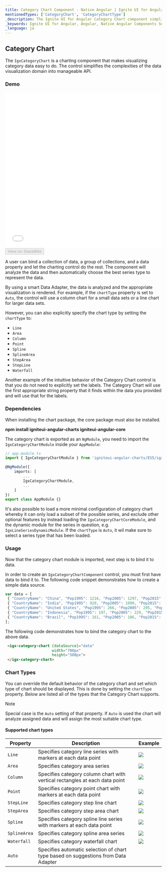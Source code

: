 ```yaml
---
title: Category Chart Component - Native Angular | Ignite UI for Angular
mentionedTypes: ['CategoryChart', 'CategoryChartType']
_description: The Ignite UI for Angular Category Chart component simplifies the complexities of the data visualization domain into manageable API so that a user can bind a collection of data, a group of collections, and a data property, and let the charting control do the rest.
_keywords: Ignite UI for Angular, Angular, Native Angular Components Suite, Native Angular Controls, Native Angular Components, Native Angular Components Library, Angular Chart, Angular Chart Control, Angular Chart Example, Angular Grid Component, Angular Chart Component, Angular Category Chart
_language: ja
---
```


## Category Chart

The `IgxCategoryChart` is a charting component that makes visualizing category data easy to do. The control simplifies the complexities of the data visualization domain into manageable API.

### Demo

<div class="sample-container" style="height: 500px">
    <iframe id="category-chart-overview-iframe" src='{environment:demosBaseUrl}/charts/category-chart-overview' width="100%" height="100%" seamless frameBorder="0" onload="onSampleIframeContentLoaded(this);"></iframe>
</div>
<div>
    <button data-localize="stackblitz" disabled class="stackblitz-btn"   data-iframe-id="category-chart-overview-iframe" data-demos-base-url="{environment:demosBaseUrl}">View on StackBlitz
    </button>
</div>

<div class="divider--half"></div>

 A user can bind a collection of data, a group of collections, and a data property and let the charting control do the rest. The component will analyze the data and then automatically choose the best series type to represent the data.

By using a smart Data Adapter, the data is analyzed and the appropriate visualization is rendered. For example, if the `chartType` property is set to `Auto`, the control will use a column chart for a small data sets or a line chart for larger data sets.

However, you can also explicitly specify the chart type by setting the `chartType` to:

-   `Line`
-   `Area`
-   `Column`
-   `Point`
-   `Spline`
-   `SplineArea`
-   `StepArea`
-   `StepLine`
-   `Waterfall`

Another example of the intuitive behavior of the Category Chart control is that you do not need to explicitly set the labels. The Category Chart will use the first appropriate string property that it finds within the data you provided and will use that for the labels.

### Dependencies

When installing the chart package, the core package must also be installed.

**npm install igniteui-angular-charts igniteui-angular-core**

The category chart is exported as an `NgModule`, you need to import the 
`IgxCategoryChartModule` inside your `AppModule`:

<!-- -->

<!-- -->

```typescript
// app.module.ts
import { IgxCategoryChartModule } from 'igniteui-angular-charts/ES5/igx-category-chart-module';

@NgModule({
    imports: [
        ...
        IgxCategoryChartModule,
        ...
    ]
})
export class AppModule {}
```

It's also possible to load a more minimal configuration of category chart whereby it can only load a subset of the possible series, and exclude other optional features by instead loading the `IgxCategoryChartCoreModule`, and the dynamic module for the series in question, e.g. `IgxLineSeriesDynamicModule`. If the `chartType` is `Auto`, it wil make sure to select a series type that has been loaded.

<div class="divider--half"></div>

### Usage

Now that the category chart module is imported, next step is to bind it to data.

In order to create an `IgxCategoryChartComponent` control, you must first have data to bind it to. The following code snippet demonstrates how to create a simple data source.

```typescript
var data = [
 { "CountryName": "China", "Pop1995": 1216, "Pop2005": 1297, "Pop2015": 1361, "Pop2025": 1394 },
 { "CountryName": "India", "Pop1995": 920, "Pop2005": 1090, "Pop2015": 1251, "Pop2025": 1396 },
 { "CountryName": "United States", "Pop1995": 266, "Pop2005": 295, "Pop2015": 322, "Pop2025": 351 },
 { "CountryName": "Indonesia", "Pop1995": 197, "Pop2005": 229, "Pop2015": 256, "Pop2025": 277 },
 { "CountryName": "Brazil", "Pop1995": 161, "Pop2005": 186, "Pop2015": 204, "Pop2025": 218 }
];
```

The following code demonstrates how to bind the category chart to the above data.

```html
 <igx-category-chart [dataSource]="data"
                     width="700px"
                     height="500px">
 </igx-category-chart>
```

<div class="divider--half"></div>

### Chart Types

You can override the default behavior of the category chart and set which type of chart should be displayed. This is done by setting the `chartType` property.
Below are listed all of the types that the Category Chart supports.

> [!NOTE]
> Special case is the `Auto` setting of that property. If `Auto` is used the chart will analyze assigned data and will assign the most suitable chart type.

#### Supported chart types

| Property     | Description                                                                        | Example                                      |
| ------------ | ---------------------------------------------------------------------------------- | -------------------------------------------- |
| `Line`       | Specifies category line series with markers at each data point                     | ![](../images/category_chart_line.png)       |
| `Area`       | Specifies category area series                                                     | ![](../images/category_chart_area.png)       |
| `Column`     | Specifies category column chart with vertical rectangles at each data point        | ![](../images/category_chart_column.png)     |
| `Point`      | Specifies category point chart with markers at each data point                     | ![](../images/category_chart_point.png)      |
| `StepLine`   | Specifies category step line chart                                                 | ![](../images/category_chart_stepline.png)   |
| `StepArea`   | Specifies category step area chart                                                 | ![](../images/category_chart_steparea.png)   |
| `Spline`     | Specifies category spline line series with markers at each data point              | ![](../images/category_chart_spline.png)     |
| `SplineArea` | Specifies category spline area series                                              | ![](../images/category_chart_splinearea.png) |
| `Waterfall`  | Specifies category waterfall chart                                                 | ![](../images/category_chart_waterfall.png)  |
| `Auto`       | Specifies automatic selection of chart type based on suggestions from Data Adapter |                                              |
